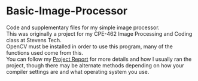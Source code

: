 # Basic-Image-Processor
Code and supplementary files for my simple image processor.\
This was originally a project for my CPE-462 Image Processing and Coding class at Stevens Tech.\
OpenCV must be installed in order to use this program, many of the functions used come from this.\
You can follow my [Project Report](Aaron_Sprigle_CPE-462_Project_Report.pdf) for more details and how I usually ran the project, though there may be alternate methods depending on how your compiler settings are and what operating system you use.
